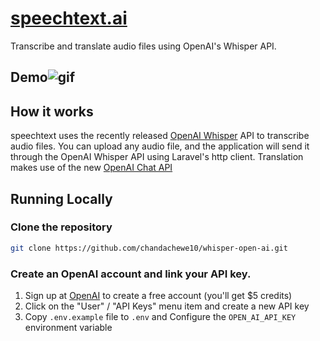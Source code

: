 # [speechtext.ai](https://speechtext.ai)

Transcribe and translate audio files using OpenAI's Whisper API.

## Demo![gif](https://user-images.githubusercontent.com/82529756/227578172-23c46437-98eb-443d-8e95-b8f2a7eae6ed.gif)


## How it works

speechtext uses the recently released [OpenAI Whisper](https://platform.openai.com/docs/guides/speech-to-text) API to transcribe audio files.
You can upload any audio file, and the application will send it through the OpenAI Whisper API using Laravel's http client.
Translation makes use of the new [OpenAI Chat API](https://platform.openai.com/docs/guides/code)
## Running Locally

### Clone the repository

```bash
git clone https://github.com/chandachewe10/whisper-open-ai.git
```

### Create an OpenAI account and link your API key.

1. Sign up at [OpenAI](https://openai.com/) to create a free account (you'll get $5 credits)
2. Click on the "User" / "API Keys" menu item and create a new API key
3. Copy `.env.example` file to `.env` and Configure the `OPEN_AI_API_KEY` environment variable

